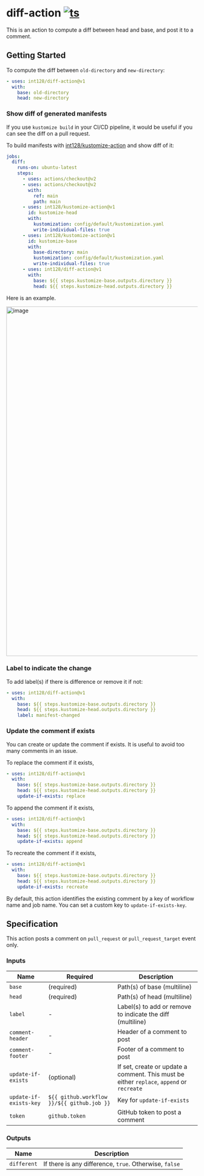 # diff-action [![ts](https://github.com/int128/diff-action/actions/workflows/ts.yaml/badge.svg)](https://github.com/int128/diff-action/actions/workflows/ts.yaml)

This is an action to compute a diff between head and base, and post it to a comment.

## Getting Started

To compute the diff between `old-directory` and `new-directory`:

```yaml
- uses: int128/diff-action@v1
  with:
    base: old-directory
    head: new-directory
```

### Show diff of generated manifests

If you use `kustomize build` in your CI/CD pipeline, it would be useful if you can see the diff on a pull request.

To build manifests with [int128/kustomize-action](https://github.com/int128/kustomize-action) and show diff of it:

```yaml
jobs:
  diff:
    runs-on: ubuntu-latest
    steps:
      - uses: actions/checkout@v2
      - uses: actions/checkout@v2
        with:
          ref: main
          path: main
      - uses: int128/kustomize-action@v1
        id: kustomize-head
        with:
          kustomization: config/default/kustomization.yaml
          write-individual-files: true
      - uses: int128/kustomize-action@v1
        id: kustomize-base
        with:
          base-directory: main
          kustomization: config/default/kustomization.yaml
          write-individual-files: true
      - uses: int128/diff-action@v1
        with:
          base: ${{ steps.kustomize-base.outputs.directory }}
          head: ${{ steps.kustomize-head.outputs.directory }}
```

Here is an example.

<img width="920" alt="image" src="https://user-images.githubusercontent.com/321266/169690472-a74d764d-3567-4d5b-adc4-e8efc9dd4d6c.png">

### Label to indicate the change

To add label(s) if there is difference or remove it if not:

```yaml
- uses: int128/diff-action@v1
  with:
    base: ${{ steps.kustomize-base.outputs.directory }}
    head: ${{ steps.kustomize-head.outputs.directory }}
    label: manifest-changed
```

### Update the comment if exists

You can create or update the comment if exists.
It is useful to avoid too many comments in an issue.

To replace the comment if it exists,

```yaml
- uses: int128/diff-action@v1
  with:
    base: ${{ steps.kustomize-base.outputs.directory }}
    head: ${{ steps.kustomize-head.outputs.directory }}
    update-if-exists: replace
```

To append the comment if it exists,

```yaml
- uses: int128/diff-action@v1
  with:
    base: ${{ steps.kustomize-base.outputs.directory }}
    head: ${{ steps.kustomize-head.outputs.directory }}
    update-if-exists: append
```

To recreate the comment if it exists,

```yaml
- uses: int128/diff-action@v1
  with:
    base: ${{ steps.kustomize-base.outputs.directory }}
    head: ${{ steps.kustomize-head.outputs.directory }}
    update-if-exists: recreate
```

By default, this action identifies the existing comment by a key of workflow name and job name.
You can set a custom key to `update-if-exists-key`.

## Specification

This action posts a comment on `pull_request` or `pull_request_target` event only.

### Inputs

| Name                   | Required                                   | Description                                                                               |
| ---------------------- | ------------------------------------------ | ----------------------------------------------------------------------------------------- |
| `base`                 | (required)                                 | Path(s) of base (multiline)                                                               |
| `head`                 | (required)                                 | Path(s) of head (multiline)                                                               |
| `label`                | -                                          | Label(s) to add or remove to indicate the diff (multiline)                                |
| `comment-header`       | -                                          | Header of a comment to post                                                               |
| `comment-footer`       | -                                          | Footer of a comment to post                                                               |
| `update-if-exists`     | (optional)                                 | If set, create or update a comment. This must be either `replace`, `append` or `recreate` |
| `update-if-exists-key` | `${{ github.workflow }}/${{ github.job }}` | Key for `update-if-exists`                                                                |
| `token`                | `github.token`                             | GitHub token to post a comment                                                            |

### Outputs

| Name        | Description                                            |
| ----------- | ------------------------------------------------------ |
| `different` | If there is any difference, `true`. Otherwise, `false` |

